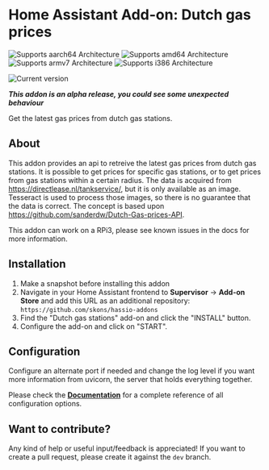 # Home Assistant Add-on: Dutch gas prices

![Supports aarch64 Architecture][aarch64-shield] ![Supports amd64 Architecture][amd64-shield] ![Supports armv7 Architecture][armv7-shield] ![Supports i386 Architecture][i386-shield]

![Current version][version]

***This addon is an alpha release, you could see some unexpected behaviour***

Get the latest gas prices from dutch gas stations.

## About

This addon provides an api to retreive the latest gas prices from dutch gas stations. It is possible to get prices for specific gas stations, or to get prices from gas stations within a certain radius. The data is acquired from https://directlease.nl/tankservice/, but it is only available as an image. Tesseract is used to process those images, so there is no guarantee that the data is correct. The concept is based upon https://github.com/sanderdw/Dutch-Gas-prices-API.

This addon can work on a RPi3, please see known issues in the docs for more information.

## Installation

1. Make a snapshot before installing this addon
2. Navigate in your Home Assistant frontend to **Supervisor** -> **Add-on Store** and add this URL as an additional repository: `https://github.com/skons/hassio-addons`
3. Find the "Dutch gas stations" add-on and click the "INSTALL" button.
4. Configure the add-on and click on "START".

## Configuration

Configure an alternate port if needed and change the log level if you want more information from uvicorn, the server that holds everything together.

Please check the **[Documentation](https://github.com/skons/hassio-addons/blob/master/dutch_gas_prices/DOCS.md)** for a complete reference of all configuration options.

## Want to contribute?

Any kind of help or useful input/feedback is appreciated! If you want to create a pull request, please create it against the `dev` branch.

[aarch64-shield]: https://img.shields.io/badge/aarch64-yes-green.svg
[amd64-shield]: https://img.shields.io/badge/amd64-yes-green.svg
[armv7-shield]: https://img.shields.io/badge/armv7-yes-green.svg
[i386-shield]: https://img.shields.io/badge/i386-yes-green.svg
[version]: https://img.shields.io/badge/version-v2021.7.4-blue.svg
